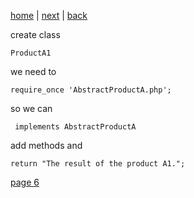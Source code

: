 [home](./page01.md) | [next](./page06.md) | [back](./page04.md)

create class
```
ProductA1
```
we need to
```
require_once 'AbstractProductA.php';
```
so we can
```
 implements AbstractProductA
```
add methods and
```
return "The result of the product A1.";
```



[page 6](./page06.md)
